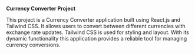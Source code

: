 **Currency Converter Project**

This project is a Currency Converter application built using React.js and Tailwind CSS. It allows users to convert between different currencies with exchange rate updates. Tailwind CSS is used for styling and layout. With its dynamic functionality this application provides a reliable tool for managing currency conversions.